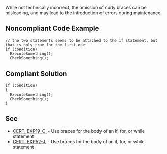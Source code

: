 
While not technically incorrect, the omission of curly braces can be misleading, and may lead to the introduction of errors during maintenance.

## Noncompliant Code Example


    // the two statements seems to be attached to the if statement, but that is only true for the first one:
    if (condition)
      ExecuteSomething();
      CheckSomething();


## Compliant Solution


    if (condition)
    {
      ExecuteSomething();
      CheckSomething();
    }


## See

- [CERT, EXP19-C.](https://www.securecoding.cert.org/confluence/x/1QGMAg) - Use braces for the body of an if, for, or while statement<br>
- [CERT, EXP52-J.](https://www.securecoding.cert.org/confluence/x/3wHEAw) - Use braces for the body of an if, for, or while statement<br>

